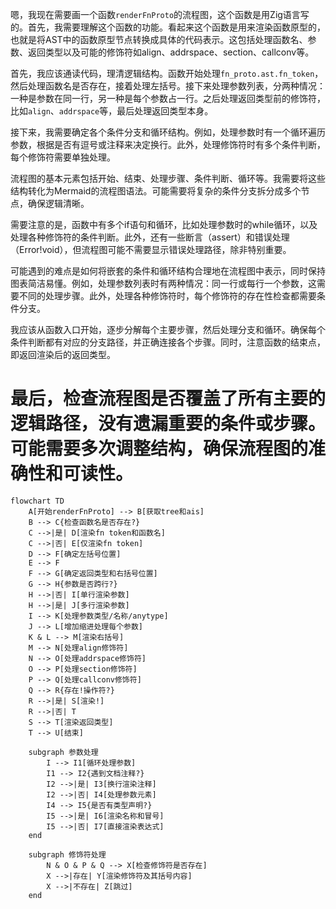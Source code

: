 嗯，我现在需要画一个函数`renderFnProto`的流程图，这个函数是用Zig语言写的。首先，我需要理解这个函数的功能。看起来这个函数是用来渲染函数原型的，也就是将AST中的函数原型节点转换成具体的代码表示。这包括处理函数名、参数、返回类型以及可能的修饰符如align、addrspace、section、callconv等。

首先，我应该通读代码，理清逻辑结构。函数开始处理`fn_proto.ast.fn_token`，然后处理函数名是否存在，接着处理左括号。接下来处理参数列表，分两种情况：一种是参数在同一行，另一种是每个参数占一行。之后处理返回类型前的修饰符，比如`align`、`addrspace`等，最后处理返回类型本身。

接下来，我需要确定各个条件分支和循环结构。例如，处理参数时有一个循环遍历参数，根据是否有逗号或注释来决定换行。此外，处理修饰符时有多个条件判断，每个修饰符需要单独处理。

流程图的基本元素包括开始、结束、处理步骤、条件判断、循环等。我需要将这些结构转化为Mermaid的流程图语法。可能需要将复杂的条件分支拆分成多个节点，确保逻辑清晰。

需要注意的是，函数中有多个if语句和循环，比如处理参数时的while循环，以及处理各种修饰符的条件判断。此外，还有一些断言（assert）和错误处理（Error!void），但流程图可能不需要显示错误处理路径，除非特别重要。

可能遇到的难点是如何将嵌套的条件和循环结构合理地在流程图中表示，同时保持图表简洁易懂。例如，处理参数列表时有两种情况：同一行或每行一个参数，这需要不同的处理步骤。此外，处理各种修饰符时，每个修饰符的存在性检查都需要条件分支。

我应该从函数入口开始，逐步分解每个主要步骤，然后处理分支和循环。确保每个条件判断都有对应的分支路径，并正确连接各个步骤。同时，注意函数的结束点，即返回渲染后的返回类型。

最后，检查流程图是否覆盖了所有主要的逻辑路径，没有遗漏重要的条件或步骤。可能需要多次调整结构，确保流程图的准确性和可读性。
================================================
```mermaid
flowchart TD
    A[开始renderFnProto] --> B[获取tree和ais]
    B --> C{检查函数名是否存在?}
    C -->|是| D[渲染fn token和函数名]
    C -->|否| E[仅渲染fn token]
    D --> F[确定左括号位置]
    E --> F
    F --> G[确定返回类型和右括号位置]
    G --> H{参数是否跨行?}
    H -->|否| I[单行渲染参数]
    H -->|是| J[多行渲染参数]
    I --> K[处理参数类型/名称/anytype]
    J --> L[增加缩进处理每个参数]
    K & L --> M[渲染右括号]
    M --> N[处理align修饰符]
    N --> O[处理addrspace修饰符]
    O --> P[处理section修饰符]
    P --> Q[处理callconv修饰符]
    Q --> R{存在!操作符?}
    R -->|是| S[渲染!]
    R -->|否| T
    S --> T[渲染返回类型]
    T --> U[结束]
    
    subgraph 参数处理
        I --> I1[循环处理参数]
        I1 --> I2{遇到文档注释?}
        I2 -->|是| I3[换行渲染注释]
        I2 -->|否| I4[处理参数元素]
        I4 --> I5{是否有类型声明?}
        I5 -->|是| I6[渲染名称和冒号]
        I5 -->|否| I7[直接渲染表达式]
    end
    
    subgraph 修饰符处理
        N & O & P & Q --> X[检查修饰符是否存在]
        X -->|存在| Y[渲染修饰符及其括号内容]
        X -->|不存在| Z[跳过]
    end
```